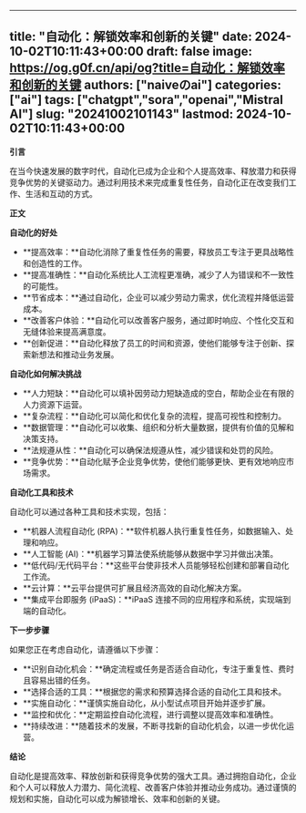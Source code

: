 
---
title: "自动化：解锁效率和创新的关键"
date: 2024-10-02T10:11:43+00:00
draft: false
image: https://og.g0f.cn/api/og?title=自动化：解锁效率和创新的关键
authors: ["naiveのai"]
categories: ["ai"]
tags: ["chatgpt","sora","openai","Mistral AI"]
slug: "20241002101143"
lastmod: 2024-10-02T10:11:43+00:00
---
**引言**

在当今快速发展的数字时代，自动化已成为企业和个人提高效率、释放潜力和获得竞争优势的关键驱动力。通过利用技术来完成重复性任务，自动化正在改变我们工作、生活和互动的方式。

**正文**

**自动化的好处**

* **提高效率：**自动化消除了重复性任务的需要，释放员工专注于更具战略性和创造性的工作。
* **提高准确性：**自动化系统比人工流程更准确，减少了人为错误和不一致性的可能性。
* **节省成本：**通过自动化，企业可以减少劳动力需求，优化流程并降低运营成本。
* **改善客户体验：**自动化可以改善客户服务，通过即时响应、个性化交互和无缝体验来提高满意度。
* **创新促进：**自动化释放了员工的时间和资源，使他们能够专注于创新、探索新想法和推动业务发展。

**自动化如何解决挑战**

* **人力短缺：**自动化可以填补因劳动力短缺造成的空白，帮助企业在有限的人力资源下运营。
* **复杂流程：**自动化可以简化和优化复杂的流程，提高可视性和控制力。
* **数据管理：**自动化可以收集、组织和分析大量数据，提供有价值的见解和决策支持。
* **法规遵从性：**自动化可以确保法规遵从性，减少错误和处罚的风险。
* **竞争优势：**自动化赋予企业竞争优势，使他们能够更快、更有效地响应市场需求。

**自动化工具和技术**

自动化可以通过各种工具和技术实现，包括：

* **机器人流程自动化 (RPA)：**软件机器人执行重复性任务，如数据输入、处理和响应。
* **人工智能 (AI)：**机器学习算法使系统能够从数据中学习并做出决策。
* **低代码/无代码平台：**这些平台使非技术人员能够轻松创建和部署自动化工作流。
* **云计算：**云平台提供可扩展且经济高效的自动化解决方案。
* **集成平台即服务 (iPaaS)：**iPaaS 连接不同的应用程序和系统，实现端到端的自动化。

**下一步步骤**

如果您正在考虑自动化，请遵循以下步骤：

* **识别自动化机会：**确定流程或任务是否适合自动化，专注于重复性、费时且容易出错的任务。
* **选择合适的工具：**根据您的需求和预算选择合适的自动化工具和技术。
* **实施自动化：**谨慎实施自动化，从小型试点项目开始并逐步扩展。
* **监控和优化：**定期监控自动化流程，进行调整以提高效率和准确性。
* **持续改进：**随着技术的发展，不断寻找新的自动化机会，以进一步优化运营。

**结论**

自动化是提高效率、释放创新和获得竞争优势的强大工具。通过拥抱自动化，企业和个人可以释放人力潜力、简化流程、改善客户体验并推动业务成功。通过谨慎的规划和实施，自动化可以成为解锁增长、效率和创新的关键。
